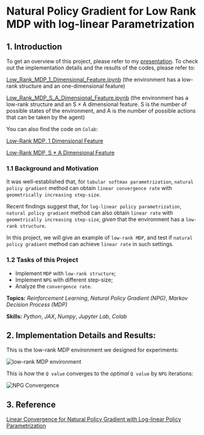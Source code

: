 # Natural Policy Gradient for Low Rank MDP with log-linear Parametrization

## 1. Introduction

To get an overview of this project, please refer to my [presentation](Experiments_with_Low_Rank_MDP.pdf). To check out the implementation details and the results of the codes, please refer to:

[Low_Rank_MDP_1_Dimensional_Feature.ipynb](Low_Rank_MDP_1_Dimensional_Feature.ipynb) (the environment has a low-rank structure and an one-dimensional feature)

[Low_Rank_MDP_S_A_Dimensional_Feature.ipynb](Low_Rank_MDP_S_A_Dimensional_Feature.ipynb) (the environment has a low-rank structure and an S $\times$ A dimensional feature. S is the number of possible states of the environment, and A is the number of possible actions that can be taken by the agent)

You can also find the code on `Colab`:

[Low-Rank MDP, 1 Dimensional Feature](https://colab.research.google.com/drive/11fxNyIbSwCvVfEAFIP_tp2z0F3euM3i_?usp=sharing) 

[Low-Rank MDP, S * A Dimensional Feature](https://colab.research.google.com/drive/1ME6TF5S35SRgFqJ49ziV2r2ehAnmX8ZI?usp=sharing)

### 1.1 Background and Motivation

It was well-established that, for `tabular softmax parametrization`, `natural policy gradient` method can obtain `linear convergence rate` with `geometrically increasing step-size`.

Recent findings suggest that, for `log-linear policy parametrization`, `natural policy gradient` method can also obtain `linear rate` with `geometrically increasing step-size`, _given_ that the environment has a `low-rank structure`.

In this project, we will give an example of `low-rank MDP`, and test if `natural policy gradient` method can achieve `linear rate` in such settings.

### 1.2 Tasks of this Project

- Implement `MDP` with `low-rank structure`;
- Implement `NPG` with different step-size;
- Analyze the `convergence rate`.

**Topics:** _Reinforcement Learning_, _Natural Policy Gradient (NPG)_, _Markov Decision Process (MDP)_

**Skills:** _Python_, _JAX_, _Numpy_, _Jupyter Lab_, _Colab_

## 2. Implementation Details and Results:

This is the low-rank MDP environment we designed for experiments:

![low-rank MDP environment]()

This is how the `Q value` converges to the _optimal_ `Q value` by `NPG` iterations:

![NPG Convergence]()

## 3. Reference

[Linear Convergence for Natural Policy Gradient with Log-linear Policy Parametrization](https://arxiv.org/pdf/2209.15382.pdf)

